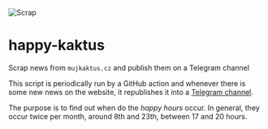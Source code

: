 ![Scrap](https://github.com/oskar456/happy-kaktus/workflows/Scrap/badge.svg)
# happy-kaktus
Scrap news from `mujkaktus.cz` and publish them on a Telegram channel

This script is periodically run by a GitHub action and whenever
there is some new news on the website, it republishes it into a [Telegram channel](https://t.me/kvetinac).

The purpose is to find out when do the *happy hours* occur. In general, they occur twice per month, around 8th and 23th, between 17 and 20 hours.
